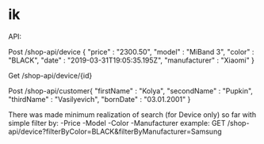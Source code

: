# ik
API:

Post /shop-api/device
{
	"price" : "2300.50",
	"model" : "MiBand 3",
	"color" : "BLACK",
	"date" : "2019-03-31T19:05:35.195Z",
	"manufacturer" : "Xiaomi"
}

Get /shop-api/device/{id}


Post /shop-api/customer{  "firstName" : "Kolya", "secondName" : "Pupkin", "thirdName" : "Vasilyevich", "bornDate" : "03.01.2001" }

There was made minimum realization of search (for Device only)  so far
with simple filter by:
-Price
-Model
-Color
-Manufacturer
example: GET /shop-api/device?filterByColor=BLACK&filterByManufacturer=Samsung